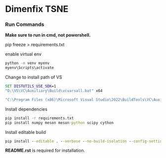 # Dimenfix TSNE

### Run Commands

**Make sure to run in cmd, not powershell.**

pip freeze > requirements.txt


enable virtual env
```cmd
python -m venv myenv
myenv\Scripts\activate
```

Change to install path of VS

```cmd
SET DISTUTILS_USE_SDK=1
"D:\VS\VC\Auxiliary\Build\vcvarsall.bat" x64

"C:\Program Files (x86)\Microsoft Visual Studio\2022\BuildTools\VC\Auxiliary\Build\vcvarsall.bat" x64
```

Install dependencies
```cmd
pip install -r requirements.txt
pip install numpy meson meson-python scipy cython
```

Install editable build
```cmd
pip install --editable . --verbose --no-build-isolation --config-settings editable-verbose=true
```

**README.rst** is required for installation.